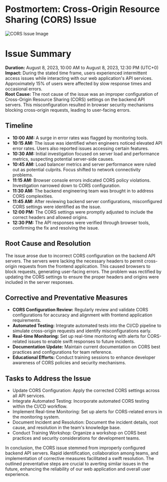 # Postmortem: Cross-Origin Resource Sharing (CORS) Issue
![CORS Issue Image]([https://example.com/path/to/cors_issue_image.png](https://www.google.com/imgres?imgurl=https%3A%2F%2Fwww.keycdn.com%2Fimg%2Fsupport%2Fcors.png&tbnid=gaHYhxKI58mtZM&vet=12ahUKEwiPnLGFtNqAAxUykicCHe5kCHsQMygBegUIARDNAQ..i&imgrefurl=https%3A%2F%2Fwww.keycdn.com%2Fsupport%2Fcors&docid=nxUWnY3oUVdUNM&w=2048&h=1024&q=Cross-Origin%20Resource%20Sharing%20(CORS)%20Issue&ved=2ahUKEwiPnLGFtNqAAxUykicCHe5kCHsQMygBegUIARDNAQ))
# Issue Summary
**Duration:** August 8, 2023, 10:00 AM to August 8, 2023, 12:30 PM (UTC+0)  
**Impact:** During the stated time frame, users experienced intermittent access issues while interacting with our web application's API services. Approximately 15% of users were affected by slow response times and occasional errors.  
**Root Cause:** The root cause of the issue was an improper configuration of Cross-Origin Resource Sharing (CORS) settings on the backend API servers. This misconfiguration resulted in browser security mechanisms blocking cross-origin requests, leading to user-facing errors.

## Timeline
- **10:00 AM:** A surge in error rates was flagged by monitoring tools.
- **10:15 AM:** The issue was identified when engineers noticed elevated API error rates. Users also reported issues accessing certain features.
- **10:30 AM:** Initial investigation focused on server load and performance metrics, suspecting potential server-side causes.
- **10:45 AM:** Load balancer metrics and server performance were ruled out as potential culprits. Focus shifted to network connectivity problems.
- **11:15 AM:** Browser console errors indicated CORS policy violations. Investigation narrowed down to CORS configuration.
- **11:30 AM:** The backend engineering team was brought in to address CORS complexities.
- **11:45 AM:** After reviewing backend server configurations, misconfigured CORS settings were identified as the issue.
- **12:00 PM:** The CORS settings were promptly adjusted to include the correct headers and allowed origins.
- **12:30 PM:** The API responses were verified through browser tools, confirming the fix and resolving the issue.

## Root Cause and Resolution
The issue arose due to incorrect CORS configuration on the backend API servers. The servers were lacking the necessary headers to permit cross-origin requests from the frontend application. This caused browsers to block requests, generating user-facing errors. The problem was rectified by updating the CORS settings to ensure the proper headers and origins were included in the server responses.

## Corrective and Preventative Measures
- **CORS Configuration Review:** Regularly review and validate CORS configurations for accuracy and alignment with frontend application requirements.
- **Automated Testing:** Integrate automated tests into the CI/CD pipeline to simulate cross-origin requests and identify misconfigurations early.
- **Real-time Monitoring:** Set up real-time monitoring with alerts for CORS-related issues to enable swift responses to future incidents.
- **Documentation Update:** Maintain current documentation on CORS best practices and configurations for team reference.
- **Educational Efforts:** Conduct training sessions to enhance developer awareness of CORS policies and security mechanisms.

## Tasks to Address the Issue
- Update CORS Configuration: Apply the corrected CORS settings across all API services.
- Integrate Automated Testing: Incorporate automated CORS testing within the CI/CD workflow.
- Implement Real-time Monitoring: Set up alerts for CORS-related errors in the monitoring system.
- Document Incident and Resolution: Document the incident details, root cause, and resolution in the team's knowledge base.
- Conduct Training Workshop: Organize a workshop on CORS best practices and security considerations for development teams.

In conclusion, the CORS issue stemmed from improperly configured backend API servers. Rapid identification, collaboration among teams, and implementation of corrective measures facilitated a swift resolution. The outlined preventative steps are crucial to averting similar issues in the future, enhancing the reliability of our web application and overall user experience.

